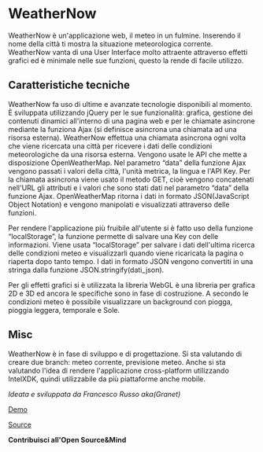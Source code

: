 
# WeatherNow

WeatherNow è un'applicazione web, il meteo in un fulmine. Inserendo il nome della città ti mostra la situazione meteorologica corrente.
WeatherNow vanta di una User Interface molto attraente attraverso effetti grafici ed è minimale nelle sue funzioni, questo la rende di facile utilizzo.

## Caratteristiche tecniche
WeatherNow fa uso di ultime e avanzate tecnologie disponibili al momento. 
È sviluppata utilizzando jQuery per le sue funzionalità: grafica, gestione dei contenuti dinamici all'interno di una pagina web e per le chiamate asincrone mediante la funziona Ajax (si definisce asincrona una chiamata ad una risorsa esterna). WeatherNow effettua una chiamata asincrona ogni volta che viene ricercata una città per ricevere i dati delle condizioni meteorologiche da una risorsa esterna. Vengono usate le API che mette a disposizione OpenWeatherMap. Nel parametro “data” della funzione Ajax vengono passati i valori della città, l'unità metrica, la lingua e l'API Key. Per la chiamata asincrona viene usato il metodo GET, cioè vengono concatenati nell'URL gli attributi e i valori che sono stati dati nel parametro “data” della funzione Ajax. OpenWeatherMap ritorna i dati in formato JSON(JavaScript Object Notation) e vengono manipolati e visualizzati attraverso delle funzioni.

Per rendere l'applicazione più fruibile all'utente si è fatto uso della funzione “localStorage”, la funzione permette di salvare una Key con delle informazioni. Viene usata “localStorage” per salvare  i dati dell'ultima ricerca delle condizioni meteo e visualizzarli quando viene ricaricata la pagina o riaperta dopo tanto tempo. I dati in formato JSON vengono convertiti in una stringa dalla funzione JSON.stringify(dati_json).

Per gli effetti grafici si è utilizzata la libreria WebGL è una libreria per grafica 2D e 3D ed ancora le specifiche sono in fase di costruzione. A secondo le condizioni meteo è possibile visualizzare un background con piogga, pioggia leggera, temporale e Sole.

## Misc

WeatherNow è in fase di sviluppo e di progettazione. Si sta valutando di creare due branch: meteo corrente, previsione meteo. Anche si sta valutando l'idea di rendere l'applicazione cross-platform utilizzando IntelXDK, quindi utilizzabile da più piattaforme anche mobile.


*Ideata e sviluppata da Francesco Russo aka(Granet)*

[Demo](http://granet.github.io/weathernow)

[Source](http://github.com/Granet/weathernow)

__Contribuisci all'Open Source&Mind__



